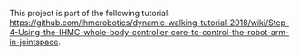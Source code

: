 This project is part of the following tutorial: https://github.com/ihmcrobotics/dynamic-walking-tutorial-2018/wiki/Step-4-Using-the-IHMC-whole-body-controller-core-to-control-the-robot-arm-in-jointspace.
